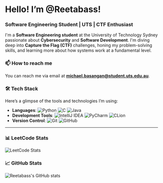 # Hello! I’m @Reetabass!
### Software Engineering Student | UTS | CTF Enthusiast

I'm a **Software Engineering student** at the University of Technology Sydney passionate about **Cybersecurity** and **Software Development**. I'm diving deep into **Capture the Flag (CTF)** challenges, honing my problem-solving skills, and learning more about how systems work at a fundamental level.

### 📫 How to reach me

You can reach me via email at **[michael.basangan@student.uts.edu.au](mailto:michael.basangan@student.uts.edu.au)**.


### 🛠️ Tech Stack

Here’s a glimpse of the tools and technologies I’m using:

- **Languages**: ![Python](https://img.shields.io/badge/-Python-3776AB?logo=python&logoColor=white&style=flat) ![C](https://img.shields.io/badge/-C-A8B9CC?logo=c&logoColor=white&style=flat) ![Java](https://img.shields.io/badge/-Java-007396?logo=java&logoColor=white&style=flat)
- **Development Tools**: ![IntelliJ IDEA](https://img.shields.io/badge/-IntelliJ%20IDEA-000000?logo=intellij-idea&logoColor=white&style=flat) ![PyCharm](https://img.shields.io/badge/-PyCharm-000000?logo=pycharm&logoColor=white&style=flat) ![CLion](https://img.shields.io/badge/-CLion-000000?logo=clion&logoColor=white&style=flat)
- **Version Control**: ![Git](https://img.shields.io/badge/-Git-F05032?logo=git&logoColor=white&style=flat) ![GitHub](https://img.shields.io/badge/-GitHub-181717?logo=github&logoColor=white&style=flat)

---
### 📊 LeetCode Stats

![LeetCode Stats](https://leetcard.jacoblin.cool/<Michaelreedbas>?theme=light&font=baloo&ext=heatmap)

### 📈 GitHub Stats

![Reetabass's GitHub stats](https://github-readme-stats.vercel.app/api?username=Reetabass&show_icons=true&theme=radical)




<!---
Reetabass/Reetabass is a ✨ special ✨ repository because its `README.md` (this file) appears on your GitHub profile.
You can click the Preview link to take a look at your changes.
--->
